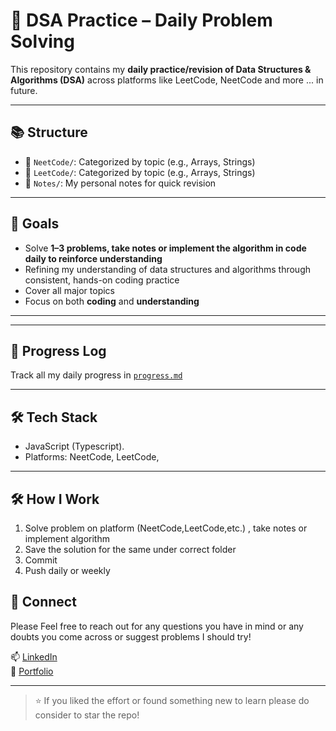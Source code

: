 # 🧠 DSA Practice – Daily Problem Solving

This repository contains my **daily practice/revision of Data Structures & Algorithms (DSA)**  across platforms like LeetCode, NeetCode and more ... in future.

---

## 📚 Structure

- 📁 `NeetCode/`: Categorized by topic (e.g., Arrays, Strings)
- 📁 `LeetCode/`: Categorized by topic (e.g., Arrays, Strings)
- 📁 `Notes/`: My personal notes for quick revision

---

## 🚀 Goals

- Solve **1–3 problems, take notes or implement the algorithm in code  daily to reinforce understanding**
- Refining my understanding of data structures and algorithms through consistent, hands-on coding practice
- Cover all major topics 
- Focus on both **coding** and **understanding**

---

<!-- ## ✅ Topics Covered

- [ ] Arrays
- [ ] Strings
- [ ] Linked List
- [ ] Stack & Queue
- [ ] Binary Tree
- [ ] Binary Search
- [ ] Dynamic Programming
- [ ] Graphs
- [ ] Recursion & Backtracking -->

---

## 🧾 Progress Log

Track all my daily progress in [`progress.md`](./progress.md)

---

## 🛠️ Tech Stack

- JavaScript (Typescript).
- Platforms: NeetCode, LeetCode, 

---

## 🛠️ How I Work

1. Solve problem on platform (NeetCode,LeetCode,etc.) , take notes or implement algorithm
2. Save the solution  for the same under correct folder
3. Commit
4. Push daily or weekly

## 🙌 Connect

Please Feel free to reach out for any questions you have in mind or any doubts you come across or suggest problems I should try!

📫 [LinkedIn](https://www.linkedin.com/in/rohit-rai-265396242/)  
💼 [Portfolio](https://rohit-2383.github.io/My-Portfolio/)

---

> ⭐ If you liked the effort or found something new to learn please do consider to star the repo!

